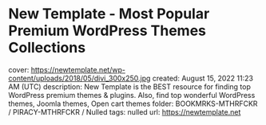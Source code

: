 # New Template - Most Popular Premium WordPress Themes Collections

cover: https://newtemplate.net/wp-content/uploads/2018/05/divi_300x250.jpg
created: August 15, 2022 11:23 AM (UTC)
description: New Template is the BEST resource for finding top WordPress premium themes & plugins. Also, find top wonderful WordPress themes, Joomla themes, Open cart themes
folder: BOOKMRKS-MTHRFCKR / PIRACY-MTHRFCKR / Nulled
tags: nulled
url: https://newtemplate.net